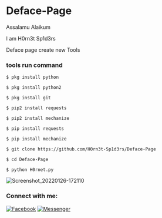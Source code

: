 # Deface-Page

Assalamu Alaikum

I am H0rn3t Sp1d3rs

Deface page create new Tools


<h3>tools run command</h3>

```
$ pkg install python

$ pkg install python2

$ pkg install git

$ pip2 install requests

$ pip2 install mechanize

$ pip install requests

$ pip install mechanize

$ git clone https://github.com/H0rn3t-Sp1d3rs/Deface-Page

$ cd Deface-Page

$ python H0rnet.py

```

![Screenshot_20220126-172110](https://user-images.githubusercontent.com/97798085/151154911-acc4b92c-88b2-46a9-b8a4-96093e9d70f7.png)

<h3 align="left">Connect with me:</h3>
<p align="left">
<a href="https://www.facebook.com/H0rn3t.Sp1d3rs"><img title="Facebook" src="https://img.shields.io/badge/Facebook-red?style=for-the-badge&logo=facebook"></a>
<a href="https://www.facebook.com/call.me.H0rn3t.Sp1d3rs"><img title="Messenger" src="https://img.shields.io/badge/Messenger-red?style=for-the-badge&logo=messenger"></a>


